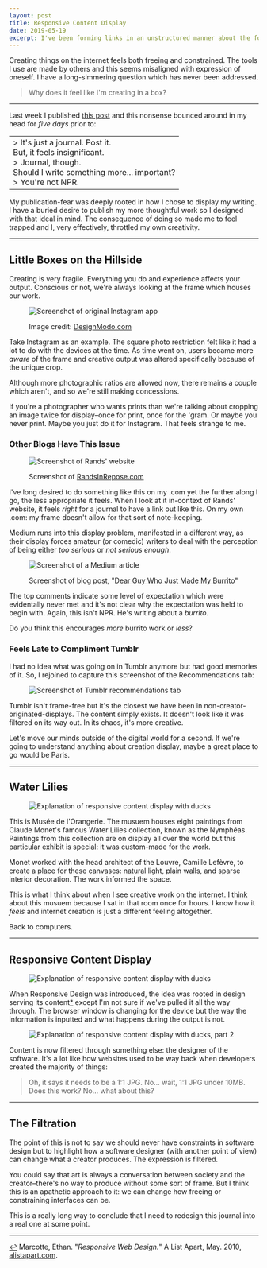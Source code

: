 ```yaml
---
layout: post
title: Responsive Content Display
date: 2019-05-19
excerpt: I've been forming links in an unstructured manner about the following trends. Until I can articulate them better, I'm putting a pin in the following thoughts...
---
```


Creating things on the internet feels both freeing and constrained. The tools I use are made by others and this seems misaligned with expression of oneself. I have a long-simmering question which has never been addressed.

> Why does it feel like I'm creating in a box?

<hr class="--small">

Last week I published [this post](http://helentran.com/trendsinbulletpoints) and this nonsense bounced around in my head for _five days_ prior to:

<table class="stats">
<tr>
    <td>> It's just a journal. Post it.<br />
        But, it feels insignificant.<br />
        > Journal, though.<br />
        Should I write something more... important?<br />
        > You're not NPR.
    </td>
</tr>
</table>

My publication-fear was deeply rooted in how I chose to display my writing. I have a buried desire to publish my more thoughtful work so I designed with that ideal in mind. The consequence of doing so made me to feel trapped and I, very effectively, throttled my own creativity.

<hr class="--small">

## Little Boxes on the Hillside

Creating is very fragile. Everything you do and experience affects your output. Conscious or not, we're always looking at the frame which houses our work.

<figure>
    <img src="/img/posts/052519-insta.jpg" alt="Screenshot of original Instagram app">
    <figcaption>
        <p>Image credit: <a href="https://designmodo.com/comparing-ios-designs-apps/">DesignModo.com</a></p>
    </figcaption>
</figure>

Take Instagram as an example. The square photo restriction felt like it had a lot to do with the devices at the time. As time went on, users became more _aware_ of the frame and creative output was altered specifically because of the unique crop.

Although more photographic ratios are allowed now, there remains a couple which aren't, and so we're still making concessions.

If you're a photographer who wants prints than we're talking about cropping an image twice for display–once for print, once for the 'gram. Or maybe you never print. Maybe you just do it for Instagram. That feels strange to me.

### Other Blogs Have This Issue

<figure>
    <img src="/img/posts/052519-rands.jpg" alt="Screenshot of Rands' website">
    <figcaption>
        <p>Screenshot of <a href="http://randsinrepose.com">RandsInRepose.com</a></p>
    </figcaption>
</figure>

I've long desired to do something like this on my .com yet the further along I go, the less appropriate it feels. When I look at it in-context of Rands' website, it feels _right_ for a journal to have a link out like this. On my own .com: my frame doesn't allow for that sort of note-keeping.

Medium runs into this display problem, manifested in a different way, as their display forces amateur (or comedic) writers to deal with the perception of being either _too serious_ or _not serious enough_.

<figure>
    <img src="/img/posts/052519-burrito.jpg" alt="Screenshot of a Medium article">
    <figcaption>
        <p>Screenshot of blog post, "<a href="https://medium.com/@jackdire/dear-guy-who-just-made-my-burrito-fd08c0babb57">Dear Guy Who Just Made My Burrito</a>"</p>
    </figcaption>
</figure>

The top comments indicate some level of expectation which were evidentally never met and it's not clear why the expectation was held to begin with. Again, this isn't NPR. He's writing about a _burrito_.

Do you think this encourages _more_ burrito work or _less_?

### Feels Late to Compliment Tumblr

I had no idea what was going on in Tumblr anymore but had good memories of it. So, I rejoined to capture this screenshot of the Recommendations tab:

<figure>
    <img src="/img/posts/052519-tumblr.jpg" alt="Screenshot of Tumblr recommendations tab">
</figure>

Tumblr isn't frame-free but it's the closest we have been in non-creator-originated-displays. The content simply exists. It doesn't look like it was filtered on its way out. In its chaos, it's more creative.

Let's move our minds outside of the digital world for a second. If we're going to understand anything about creation display, maybe a great place to go would be Paris.

<hr class="--small">

## Water Lilies

<figure>
    <img src="/img/posts/052519-monet.jpg" alt="Explanation of responsive content display with ducks">
</figure>

This is Musée de l'Orangerie. The musuem houses eight paintings from Claude Monet's famous Water Lilies collection, known as the Nymphéas. Paintings from this collection are on display all over the world but this particular exhibit is special: it was custom-made for the work.

Monet worked with the head architect of the Louvre, Camille Lefèvre, to create a place for these canvases: natural light, plain walls, and sparse interior decoration. The work informed the space.

This is what I think about when I see creative work on the internet. I think about this musuem because I sat in that room once for hours. I know how it _feels_ and internet creation is just a different feeling altogether.

Back to computers.

<hr class="--small">

## Responsive Content Display

<figure>
    <img src="/img/posts/052519-ducks1.jpg" alt="Explanation of responsive content display with ducks">
</figure>

When Responsive Design was introduced, the idea was rooted in design serving its content<span class="cite"><a href="#note-1" name="back-1">*</a></span> except I'm not sure if we've pulled it all the way through. The browser window is changing for the device but the way the information is inputted and what happens during the output is not.

<figure>
    <img src="/img/posts/052519-ducks2.jpg" alt="Explanation of responsive content display with ducks, part 2">
</figure>

Content is now filtered through something else: the designer of the software. It's a lot like how websites used to be way back when developers created the majority of things:

> Oh, it says it needs to be a 1:1 JPG. No... wait, 1:1 JPG under 10MB. Does this work? No... what about this?

<hr class="--small">

## The Filtration

The point of this is not to say we should never have constraints in software design but to highlight how a software designer (with another point of view) can change what a creator produces. The expression is filtered.

You could say that art is always a conversation between society and the creator–there's no way to produce without some sort of frame. But I think this is an apathetic approach to it: we can change how freeing or constraining interfaces can be.

This is a really long way to conclude that I need to redesign this journal into a real one at some point.

<hr class="--small">

<div class="citations">
    <p><a name="note-1" href="#back-1" class="citations-back">&#x21A9;</a> Marcotte, Ethan. "<em>Responsive Web Design.</em>" A List Apart, May. 2010, <a href="https://alistapart.com/article/responsive-web-design/">alistapart.com</a>. </p>
</div>